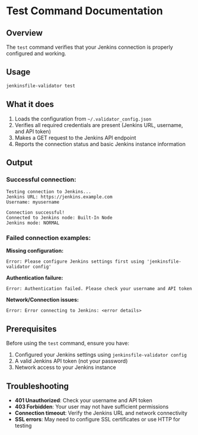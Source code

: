 # Test Command Documentation

## Overview

The `test` command verifies that your Jenkins connection is properly configured and working.

## Usage

```bash
jenkinsfile-validator test
```

## What it does

1. Loads the configuration from `~/.validator_config.json`
2. Verifies all required credentials are present (Jenkins URL, username, and API token)
3. Makes a GET request to the Jenkins API endpoint
4. Reports the connection status and basic Jenkins instance information

## Output

### Successful connection:
```
Testing connection to Jenkins...
Jenkins URL: https://jenkins.example.com
Username: myusername

Connection successful!
Connected to Jenkins node: Built-In Node
Jenkins mode: NORMAL
```

### Failed connection examples:

**Missing configuration:**
```
Error: Please configure Jenkins settings first using 'jenkinsfile-validator config'
```

**Authentication failure:**
```
Error: Authentication failed. Please check your username and API token
```

**Network/Connection issues:**
```
Error: Error connecting to Jenkins: <error details>
```

## Prerequisites

Before using the `test` command, ensure you have:

1. Configured your Jenkins settings using `jenkinsfile-validator config`
2. A valid Jenkins API token (not your password)
3. Network access to your Jenkins instance

## Troubleshooting

- **401 Unauthorized**: Check your username and API token
- **403 Forbidden**: Your user may not have sufficient permissions
- **Connection timeout**: Verify the Jenkins URL and network connectivity
- **SSL errors**: May need to configure SSL certificates or use HTTP for testing